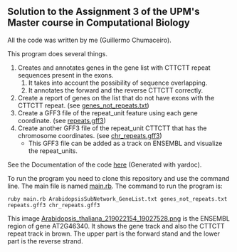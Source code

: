 ## Solution to the Assignment 3 of the UPM's Master course in Computational Biology

All the code was written by me (Guillermo Chumaceiro).

This program does several things.

1. Creates and annotates genes in the gene list with CTTCTT repeat sequences present in the exons.
    1. It takes into account the possibility of sequence overlapping.
    2. It annotates the forward and the reverse CTTCTT correctly.
2. Create a report of genes on the list that do not have exons with the CTTCTT repeat. (see [genes_not_repeats.txt](./genes_not_repeats.txt))
3. Create a GFF3 file of the repeat_unit feature using each gene coordinate. (see [repeats.gff3](./repeats.gff3))
4. Create another GFF3 file of the repeat_unit CTTCTT that has the chromosome coordinates. (see [chr_repeats.gff3](./chr_repeats.gff3))
    - This GFF3 file can be added as a track on ENSEMBL and visualize the repeat_units.

See the Documentation of the code [here](./doc/) (Generated with yardoc).

To run the program you need to clone this repository and use the command line. The main file is named [main.rb](./main.rb). The command to run the program is: 
```
ruby main.rb ArabidopsisSubNetwork_GeneList.txt genes_not_repeats.txt repeats.gff3 chr_repeats.gff3
```

This image [Arabidopsis_thaliana_219022154_19027528.png](./Arabidopsis_thaliana_219022154_19027528.png) is the ENSEMBL region of gene AT2G46340.
It shows the gene track and also the CTTCTT repeat track in brown. The upper part is the forward stand and the lower part is the reverse strand.